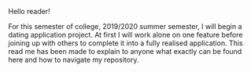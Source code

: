 Hello reader!

For this semester of college, 2019/2020 summer semester, I will begin a dating application project. At first I will work alone on one feature before joining up with others to complete it into a fully realised application. This read me has been made to explain to anyone what exactly can be found here and how to navigate my repository. 
